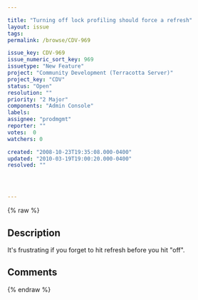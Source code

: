 ```yaml
---

title: "Turning off lock profiling should force a refresh"
layout: issue
tags: 
permalink: /browse/CDV-969

issue_key: CDV-969
issue_numeric_sort_key: 969
issuetype: "New Feature"
project: "Community Development (Terracotta Server)"
project_key: "CDV"
status: "Open"
resolution: ""
priority: "2 Major"
components: "Admin Console"
labels: 
assignee: "prodmgmt"
reporter: ""
votes:  0
watchers: 0

created: "2008-10-23T19:35:08.000-0400"
updated: "2010-03-19T19:00:20.000-0400"
resolved: ""




---
```


{% raw %}

## Description

<div markdown="1" class="description">

It's frustrating if you forget to hit refresh before you hit "off".

</div>

## Comments



{% endraw %}
